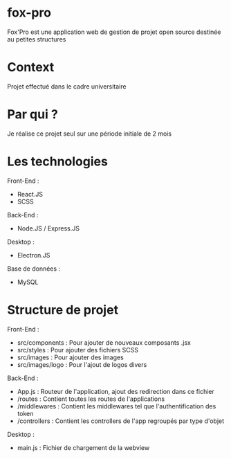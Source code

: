 # fox-pro
Fox'Pro est une application web de gestion de projet open source destinée au petites structures

# Context
Projet effectué dans le cadre universitaire

# Par qui ?
Je réalise ce projet seul sur une période initiale de 2 mois 

# Les technologies 
Front-End : 
* React.JS 
* SCSS

Back-End :
* Node.JS / Express.JS

Desktop : 
* Electron.JS

Base de données :
* MySQL 

# Structure de projet 
Front-End :
* src/components : Pour ajouter de nouveaux composants .jsx
* src/styles : Pour ajouter des fichiers SCSS 
* src/images : Pour ajouter des images 
* src/images/logo : Pour l'ajout de logos divers 

Back-End :
* App.js : Routeur de l'application, ajout des redirection dans ce fichier
* /routes : Contient toutes les routes de l'applications 
* /middlewares : Contient les middlewares tel que l'authentification des token 
* /controllers : Contient les controllers de l'app regroupés par type d'objet 

Desktop : 
* main.js : Fichier de chargement de la webview
